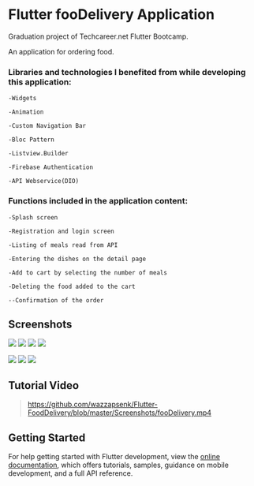 # Flutter fooDelivery Application 

Graduation project of Techcareer.net Flutter Bootcamp.

An application for ordering food.

### Libraries and technologies I benefited from while developing this application:
```
-Widgets

-Animation

-Custom Navigation Bar

-Bloc Pattern

-Listview.Builder

-Firebase Authentication

-API Webservice(DIO)
```


### Functions included in the application content:

```
-Splash screen

-Registration and login screen

-Listing of meals read from API

-Entering the dishes on the detail page

-Add to cart by selecting the number of meals

-Deleting the food added to the cart

--Confirmation of the order
```


## Screenshots

<img src="https://github.com/wazzapsenk/Flutter-FoodDelivery/blob/master/Screenshots/fooDelivery_Screenshot1.jpeg" width="%10"></img> <img src="https://github.com/wazzapsenk/Flutter-FoodDelivery/blob/master/Screenshots/fooDelivery_Screenshot2.jpeg" width="%10"></img> <img src="https://github.com/wazzapsenk/Flutter-FoodDelivery/blob/master/Screenshots/fooDelivery_Screenshot3.jpeg" width="%10"></img> <img src="https://github.com/wazzapsenk/Flutter-FoodDelivery/blob/master/Screenshots/fooDelivery_Screenshot4.jpeg" width="%10"></img>

<img src="https://github.com/wazzapsenk/Flutter-FoodDelivery/blob/master/Screenshots/fooDelivery_Screenshot5.jpeg" width="%13"></img> <img src="https://github.com/wazzapsenk/Flutter-FoodDelivery/blob/master/Screenshots/fooDelivery_Screenshot6.jpeg" width="%13"></img> <img src="https://github.com/wazzapsenk/Flutter-FoodDelivery/blob/master/Screenshots/fooDelivery_Screenshot7.jpeg" width="%13"></img>

## Tutorial Video


> https://github.com/wazzapsenk/Flutter-FoodDelivery/blob/master/Screenshots/fooDelivery.mp4




## Getting Started


For help getting started with Flutter development, view the
[online documentation](https://docs.flutter.dev/), which offers tutorials,
samples, guidance on mobile development, and a full API reference.
